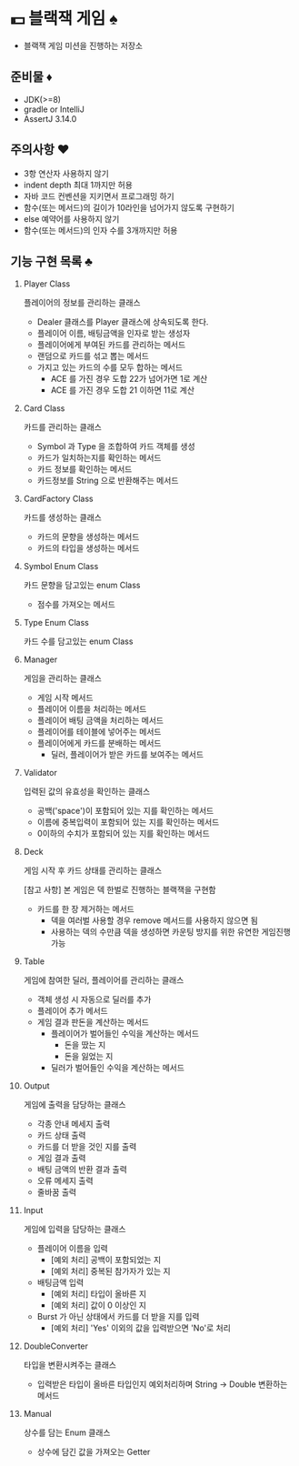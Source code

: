 # 💵 블랙잭 게임 ♠ 

- 블랙잭 게임 미션을 진행하는 저장소

## 준비물 ♦

- JDK(>=8)
- gradle or IntelliJ
- AssertJ 3.14.0

## 주의사항 ♥
- 3항 연산자 사용하지 않기
- indent depth 최대 1까지만 허용
- 자바 코드 컨벤션을 지키면서 프로그래밍 하기
- 함수(또는 메서드)의 길이가 10라인을 넘어가지 않도록 구현하기
- else 예약어를 사용하지 않기
- 함수(또는 메서드)의 인자 수를 3개까지만 허용

## 기능 구현 목록 ♣

1. Player Class

    플레이어의 정보를 관리하는 클래스

    - Dealer 클래스를 Player 클래스에 상속되도록 한다.
    - 플레이어 이름, 배팅금액을 인자로 받는 생성자
    - 플레이어에게 부여된 카드를 관리하는 메서드
    - 랜덤으로 카드를 섞고 뽑는 메서드
    - 가지고 있는 카드의 수를 모두 합하는 메서드
        - ACE 를 가진 경우 도합 22가 넘어가면 1로 계산
        - ACE 를 가진 경우 도합 21 이하면 11로 계산

2. Card Class

    카드를 관리하는 클래스

    - Symbol 과 Type 을 조합하여 카드 객체를 생성
    - 카드가 일치하는지를 확인하는 메서드
    - 카드 정보를 확인하는 메서드
    - 카드정보를 String 으로 반환해주는 메서드

3. CardFactory Class

    카드를 생성하는 클래스
    
    - 카드의 문향을 생성하는 메서드
    - 카드의 타입을 생성하는 메서드

4. Symbol Enum Class

    카드 문향을 담고있는 enum Class
    
    - 점수를 가져오는 메서드

5. Type Enum Class

    카드 수를 담고있는 enum Class
    
6. Manager

    게임을 관리하는 클래스
    - 게임 시작 메서드
    - 플레이어 이름을 처리하는 메서드
    - 플레이어 배팅 금액을 처리하는 메서드
    - 플레이어를 테이블에 넣어주는 메서드
    - 플레이어에게 카드를 분배하는 메서드
        - 딜러, 플레이어가 받은 카드를 보여주는 메서드
    
7. Validator

    입력된 값의 유효성을 확인하는 클래스
    
    - 공백('space')이 포함되어 있는 지를 확인하는 메서드
    - 이름에 중복입력이 포함되어 있는 지를 확인하는 메서드
    - 0이하의 수치가 포함되어 있는 지를 확인하는 메서드
    
8. Deck

    게임 시작 후 카드 상태를 관리하는 클래스
    
    [참고 사항] 본 게임은 덱 한벌로 진행하는 블랙잭을 구현함
    
    - 카드를 한 장 제거하는 메서드
        - 덱을 여러벌 사용할 경우 remove 메서드를 사용하지 않으면 됨
        - 사용하는 덱의 수만큼 덱을 생성하면 카운팅 방지를 위한 유연한 게임진행 가능
    
9. Table

    게임에 참여한 딜러, 플레이어를 관리하는 클래스
    - 객체 생성 시 자동으로 딜러를 추가
    - 플레이어 추가 메서드
    - 게임 결과 판돈을 계산하는 메서드
        - 플레이어가 벌어들인 수익을 계산하는 메서드
            - 돈을 땄는 지
            - 돈을 잃었는 지
        - 딜러가 벌어들인 수익을 계산하는 메서드
    
10. Output

    게임에 출력을 담당하는 클래스
    - 각종 안내 메세지 출력
    - 카드 상태 출력
    - 카드를 더 받을 것인 지를 출력
    - 게임 결과 출력
    - 배팅 금액의 반환 결과 출력
    - 오류 메세지 출력
    - 줄바꿈 출력    
    
11. Input

    게임에 입력을 담당하는 클래스
    - 플레이어 이름을 입력
        - [예외 처리] 공백이 포함되었는 지
        - [예외 처리] 중복된 참가자가 있는 지
    - 배팅금액 입력
        - [예외 처리] 타입이 올바른 지
        - [예외 처리] 값이 0 이상인 지
    - Burst 가 아닌 상태에서 카드를 더 받을 지를 입력
        - [예외 처리] 'Yes' 이외의 값을 입력받으면 'No'로 처리
    
12. DoubleConverter

    타입을 변환시켜주는 클래스
    - 입력받은 타입이 올바른 타입인지 예외처리하며 String -> Double 변환하는 메서드

13. Manual

    상수를 담는 Enum 클래스
    - 상수에 담긴 값을 가져오는 Getter
